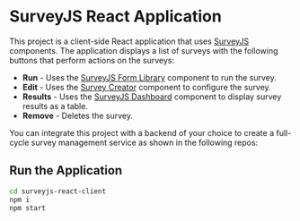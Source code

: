 
# SurveyJS React Application

This project is a client-side React application that uses [SurveyJS](https://surveyjs.io/) components. The application displays a list of surveys with the following buttons that perform actions on the surveys:

- **Run** - Uses the [SurveyJS Form Library](https://surveyjs.io/form-library/documentation/overview) component to run the survey.
- **Edit** - Uses the [Survey Creator](https://surveyjs.io/survey-creator/documentation/overview) component to configure the survey.
- **Results** - Uses the [SurveyJS Dashboard](https://surveyjs.io/dashboard/documentation/overview) component to display survey results as a table.
- **Remove** - Deletes the survey. 

You can integrate this project with a backend of your choice to create a full-cycle survey management service as shown in the following repos:

## Run the Application

```bash
cd surveyjs-react-client
npm i
npm start
```
